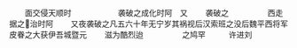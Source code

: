 <!-- { "loadSidebar": true } -->
　　面交侵天顺时　　　　　　袭破之成化时阿　又
　　袭破之　　　　　西走据之治时阿
　　又夜袭破之凡五六十年无宁岁其祸视后汉索班之没后魏平西将军皮眷之大获伊吾城暨元
　　滋为酷烈迨　　　　　之鸠罕　　　许进刘
